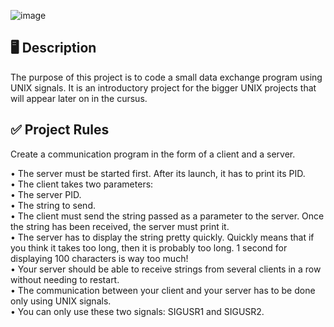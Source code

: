 ![image](https://github.com/user-attachments/assets/3e61b34e-4689-4078-b3e9-cea0e1e97995)

## 🖥️ Description
The purpose of this project is to code a small data exchange program using UNIX signals. It is an introductory project for the bigger UNIX projects that will appear later on in the cursus. <br/>

## ✅ Project Rules
Create a communication program in the form of a client and a server. <br/>

• The server must be started first. After its launch, it has to print its PID. <br/>
• The client takes two parameters: <br/>
• The server PID. <br/>
• The string to send. <br/>
• The client must send the string passed as a parameter to the server. Once the string has been received, the server must print it. <br/>
• The server has to display the string pretty quickly. Quickly means that if you think it takes too long, then it is probably too long. 1 second for displaying 100 characters is way too much! <br/>
• Your server should be able to receive strings from several clients in a row without needing to restart. <br/>
• The communication between your client and your server has to be done only using UNIX signals. <br/>
• You can only use these two signals: SIGUSR1 and SIGUSR2. <br/>
